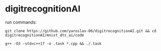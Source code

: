 # digitrecognitionAI

run commands:
```
git clone https://github.com/yaroslav-06/digitrecognitionAI.git && cd digitrecognitionAI/mnist_dts_ai/code
```
```
g++ -O3 -std=c++17 -o .task *.cpp && ./.task
```
